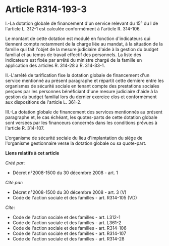 # Article R314-193-3

I.-La dotation globale de financement d'un service relevant du 15° du I de l'article L. 312-1 est calculée conformément à
l'article R. 314-106. 

Le montant de cette dotation est modulé en fonction d'indicateurs qui tiennent compte notamment de la charge liée au mandat,
à la situation de la famille qui fait l'objet de la mesure judiciaire d'aide à la gestion du budget familial et au temps de
travail effectif des personnels. La liste des indicateurs est fixée par arrêté du ministre chargé de la famille en
application des articles R. 314-28 à R. 314-33-1. 

II.-L'arrêté de tarification fixe la dotation globale de financement d'un service mentionné au présent paragraphe et répartit
cette dernière entre les organismes de sécurité sociale en tenant compte des prestations sociales perçues par les personnes
bénéficiant d'une mesure judiciaire d'aide à la gestion du budget familial lors du dernier exercice clos et conformément aux
dispositions de l'article L. 361-2. 

III.-La dotation globale de financement des services mentionnés au présent paragraphe et, le cas échéant, les quotes-parts de
cette dotation globale sont versées par les financeurs concernés dans les conditions prévues à l'article R. 314-107.

L'organisme de sécurité sociale du lieu d'implantation du siège de l'organisme gestionnaire verse la dotation globale ou sa
quote-part.

**Liens relatifs à cet article**

_Créé par_:

  - Décret n°2008-1500 du 30 décembre 2008 - art. 1

_Cité par_:

  - Décret n°2008-1500 du 30 décembre 2008 - art. 3 (V)
  - Code de l'action sociale et des familles - art. R314-105 (VD)

_Cite_:

  - Code de l'action sociale et des familles - art. L312-1
  - Code de l'action sociale et des familles - art. L361-2
  - Code de l'action sociale et des familles - art. R314-106
  - Code de l'action sociale et des familles - art. R314-107
  - Code de l'action sociale et des familles - art. R314-28

